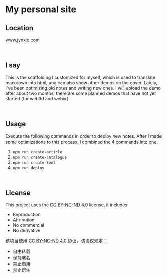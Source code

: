 # My personal site

## Location
www.jynxio.com

<br/>

## I say
This is the scaffolding I customized for myself, which is used to translate markdown into html, and can also show other demos on the cover.
Lately, I've been optimizing old notes and writing new ones.
I will upload the demo after about two months, there are some planned demos that have not yet started (for web3d and webxr).

<br/>

## Usage
Execute the following commands in order to deploy new notes. After I made some optimizations to this process, I combined the 4 commands into one.
1. `npm run create-article`
2. `npm run create-catalogue`
3. `npm run create-font`
4. `npm run deploy`

<br/>

## License
This project uses the [CC BY-NC-ND 4.0](https://creativecommons.org/licenses/by-nc-nd/4.0/legalcode) license, it includes:
- Reproduction
- Attribution
- No commercial
- No derivative

该项目使用 [CC BY-NC-ND 4.0](https://creativecommons.org/licenses/by-nc-nd/4.0/legalcode.zh-Hans) 协议，该协议规定：
- 自由转载
- 保持署名
- 禁止商用
- 禁止衍生


